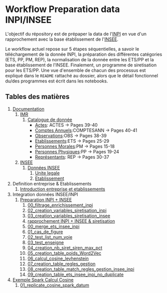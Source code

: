 # Workflow Preparation data INPI/INSEE



L'objectif du répository est de prépaper la data de l'[INPI](https://entreprise.data.gouv.fr/api_doc_rncs) en vue d'un rapprochement avec la base établissement de l'[INSEE](https://www.insee.fr/fr/metadonnees/definition/c1609).

Le workflow actuel repose sur 5 étapes séquentielles, a savoir le téléchargement de la donnée INPI, la préparation des différentes catégories (ETS, PP, PM, REP), la normalisation de la donnée entre les ETS/PP et la base établissement de l'INSEE. Finalement, un programme de siretisation pour les ETS/PP. Une vue d'ensemble de chacun des processus est expliqué dans le `README` rattaché au dossier, alors que le détail fonctionnel du/des programmes est écrit dans les notebooks.

## Tables des matières

1. [Documentation](https://github.com/thomaspernet/InseeInpi_matching/tree/master/Documentation)
   1. [IMR](https://github.com/thomaspernet/InseeInpi_matching/tree/master/Documentation/IMR)
      1. [Catalogue de donnée](https://github.com/thomaspernet/InseeInpi_matching/tree/master/Documentation/IMR#catalogue-de-donn%C3%A9es)
         - [Actes](https://github.com/thomaspernet/InseeInpi_matching/tree/master/Documentation/IMR#actes): ACTES -> Pages 39-40
         - [Comptes Annuels](https://github.com/thomaspernet/InseeInpi_matching/tree/master/Documentation/IMR#comptes-annuels):COMPTESANN -> Pages 40-41
         - [Observations](https://github.com/thomaspernet/InseeInpi_matching/tree/master/Documentation/IMR#observations):OBS -> Pages 38-39
         - [Etablissements](https://github.com/thomaspernet/InseeInpi_matching/tree/master/Documentation/IMR#etablissements):ETS -> Pages 25-29
         - [Personnes Morales](https://github.com/thomaspernet/InseeInpi_matching/tree/master/Documentation/IMR#personnes-morales):PM -> Pages 15-18
         - [Personnes Physiques](https://github.com/thomaspernet/InseeInpi_matching/tree/master/Documentation/IMR#personnes-physiques):PP -> Pages 19-24
         - [Représentants](https://github.com/thomaspernet/InseeInpi_matching/tree/master/Documentation/IMR#repr%C3%A9sentants): REP -> Pages 30-37
   2. [INSEE](https://github.com/thomaspernet/InseeInpi_matching/tree/master/Documentation/INSEE)
      1. [Données INSEE](https://github.com/thomaspernet/InseeInpi_matching/tree/master/Documentation/INSEE#donn%C3%A9es-insee)
         1. [Unite legale](https://github.com/thomaspernet/InseeInpi_matching/blob/master/Documentation/INSEE/Description%20fichier%20StockUniteLegale.pdf)
         2. [Etablissement](https://github.com/thomaspernet/InseeInpi_matching/blob/master/Documentation/INSEE/description-fichier-stocketablissement.pdf)
  3. Definition entreprise & Etablissements
      1. [Introduction entreprise et etablissements](https://scm.saas.cagip.group.gca/PERNETTH/inseeinpi_matching/-/blob/master/Documentation/README.md)
2. Integration données INSEE/INPI
   1. [Preparation INPI + INSEE](https://scm.saas.cagip.group.gca/PERNETTH/inseeinpi_matching/-/tree/master/10_sumup_preparation)
        1. [00_filtrage_enrichissement_inpi](https://scm.saas.cagip.group.gca/PERNETTH/inseeinpi_matching/-/blob/master/10_sumup_preparation/00_filtrage_enrichissement_inpi.ipynb)
        2. [02_creation_variables_siretisation_inpi](https://scm.saas.cagip.group.gca/PERNETTH/inseeinpi_matching/-/blob/master/10_sumup_preparation/02_creation_variables_siretisation_inpi.ipynb)
        3. [03_creation_variables_siretisation_insee](https://scm.saas.cagip.group.gca/PERNETTH/inseeinpi_matching/-/blob/master/10_sumup_preparation/03_creation_variables_siretisation_insee.ipynb)
        2. [rapprochement INPI + INSEE & siretisation](https://scm.saas.cagip.group.gca/PERNETTH/inseeinpi_matching/-/tree/master/11_sumup_siretisation)
        1. [00_merge_ets_insee_inpi](https://scm.saas.cagip.group.gca/PERNETTH/inseeinpi_matching/-/blob/master/11_sumup_siretisation/00_merge_ets_insee_inpi.ipynb)
        2. [01_cas_de_figure](https://scm.saas.cagip.group.gca/PERNETTH/inseeinpi_matching/-/blob/master/11_sumup_siretisation/01_cas_de_figure.ipynb)
        3. [02_test_list_num_voie](https://scm.saas.cagip.group.gca/PERNETTH/inseeinpi_matching/-/blob/master/11_sumup_siretisation/02_test_list_num_voie.ipynb)
        4. [03_test_enseigne](https://scm.saas.cagip.group.gca/PERNETTH/inseeinpi_matching/-/blob/master/11_sumup_siretisation/03_test_enseigne.ipynb)
        5. [04_creation_nb_siret_siren_max_pct](https://scm.saas.cagip.group.gca/PERNETTH/inseeinpi_matching/-/blob/master/11_sumup_siretisation/04_creation_nb_siret_siren_max_pct.ipynb)
        6. [05_creation_table_poids_Word2Vec](https://scm.saas.cagip.group.gca/PERNETTH/inseeinpi_matching/-/blob/master/11_sumup_siretisation/05_creation_table_poids_Word2Vec.ipynb)
        7. [06_calcul_cosine_levhenstein](https://scm.saas.cagip.group.gca/PERNETTH/inseeinpi_matching/-/blob/master/11_sumup_siretisation/06_calcul_cosine_levhenstein.ipynb)
        8. [07_creation_table_regles_gestion](https://scm.saas.cagip.group.gca/PERNETTH/inseeinpi_matching/-/blob/master/11_sumup_siretisation/07_creation_table_regles_gestion.ipynb)
        9. [08_creation_table_match_regles_gestion_insee_inpi](https://scm.saas.cagip.group.gca/PERNETTH/inseeinpi_matching/-/blob/master/11_sumup_siretisation/08_creation_table_match_regles_gestion_insee_inpi.ipynb)
        10. [09_creation_table_ets_insee_inpi_no_duplicate](https://scm.saas.cagip.group.gca/PERNETTH/inseeinpi_matching/-/blob/master/11_sumup_siretisation/09_creation_table_ets_insee_inpi_no_duplicate.ipynb)
3. [Exemple Spark Calcul Cosine](https://scm.saas.cagip.group.gca/PERNETTH/inseeinpi_matching/-/tree/master/12_spark)
   1. [01_replicate_cosine_spark_datum](https://scm.saas.cagip.group.gca/PERNETTH/inseeinpi_matching/-/blob/master/12_spark/01_replicate_cosine_spark_datum.ipynb)
